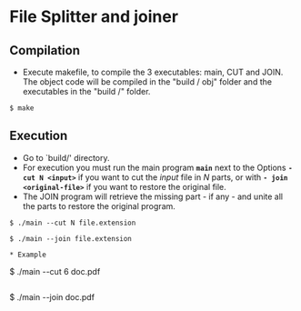 # File Splitter and joiner

## Compilation

* Execute makefile, to compile the 3 executables: main, CUT and JOIN. The object code will be compiled in the "build / obj" folder and the executables in the "build /" folder.

```
$ make
```

## Execution

* Go to `build/' directory.
* For execution you must run the main program __`main`__ next to the Options __` - cut N <input> `__ if you want to cut the _input_ file in _N_ parts, or with __` - join <original-file> `__ if you want to restore the original file.
* The JOIN program will retrieve the missing part - if any - and unite all the parts to restore the original program.

```
$ ./main --cut N file.extension
```

```
$ ./main --join file.extension

* Example 

```
$ ./main --cut 6 doc.pdf
```

```
$ ./main --join doc.pdf
```
```

